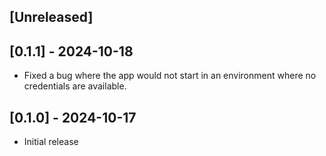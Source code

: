 ## [Unreleased]

## [0.1.1] - 2024-10-18

- Fixed a bug where the app would not start in an environment where no credentials are available.

## [0.1.0] - 2024-10-17

- Initial release
